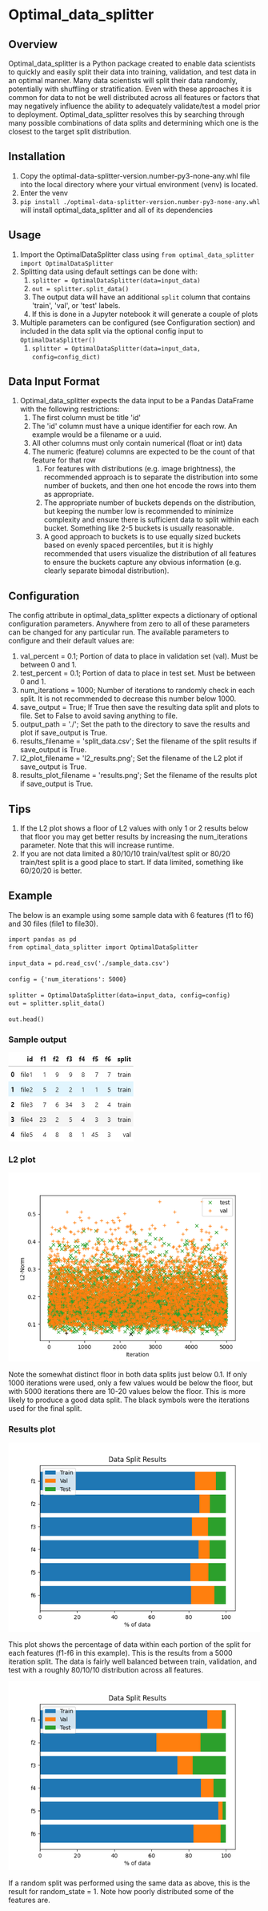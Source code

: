 # Optimal_data_splitter

## Overview
Optimal_data_splitter is a Python package created to enable data scientists to quickly and easily split their data into training, 
validation, and test data in an optimal manner. Many data scientists will split their data randomly, potentially with 
shuffling or stratification. Even with these approaches it is common for data to not be well distributed across all 
features or factors that may negatively influence the ability to adequately validate/test a model prior to deployment. 
Optimal_data_splitter resolves this by searching through many possible combinations of data splits and determining which one is the 
closest to the target split distribution.

## Installation
1. Copy the optimal-data-splitter-version.number-py3-none-any.whl file into the local directory where your virtual environment (venv)
is located.
1. Enter the venv
1. `pip install ./optimal-data-splitter-version.number-py3-none-any.whl` will install optimal_data_splitter and all of its dependencies

## Usage
1. Import the OptimalDataSplitter class using `from optimal_data_splitter import OptimalDataSplitter`
1. Splitting data using default settings can be done with:
   1. `splitter = OptimalDataSplitter(data=input_data)`
   1. `out = splitter.split_data()`
   1. The output data will have an additional `split` column that contains 'train', 'val', or 'test' labels.
   1. If this is done in a Jupyter notebook it will generate a couple of plots
1. Multiple parameters can be configured (see Configuration section) and included in the data split via the optional 
config input to `OptimalDataSplitter()`
   1.  `splitter = OptimalDataSplitter(data=input_data, config=config_dict)`

## Data Input Format
1. Optimal_data_splitter expects the data input to be a Pandas DataFrame with the following restrictions:
   1. The first column must be title 'id'
   1. The 'id' column must have a unique identifier for each row. An example would be a filename or a uuid.
   1. All other columns must only contain numerical (float or int) data
   1. The numeric (feature) columns are expected to be the count of that feature for that row
      1. For features with distributions (e.g. image brightness), the recommended approach is to separate the 
      distribution into some number of buckets, and then one hot encode the rows into them as appropriate.
      1. The appropriate number of buckets depends on the distribution, but keeping the number low is recommended to 
      minimize complexity and ensure there is sufficient data to split within each bucket. Something like 2-5 buckets is 
      usually reasonable.
      1. A good approach to buckets is to use equally sized buckets based on evenly spaced percentiles, but it is 
      highly recommended that users visualize the distribution of all features to ensure the buckets capture any obvious
      information (e.g. clearly separate bimodal distribution).

## Configuration
The config attribute in optimal_data_splitter expects a dictionary of optional configuration parameters. Anywhere from zero to all 
of these parameters can be changed for any particular run. The available parameters to configure and their default 
values are:
1. val_percent = 0.1; Portion of data to place in validation set (val). Must be between 0 and 1.
1. test_percent = 0.1; Portion of data to place in test set. Must be between 0 and 1.
1. num_iterations = 1000; Number of iterations to randomly check in each split. It is not recommended to decrease this 
number below 1000.
1. save_output = True; If True then save the resulting data split and plots to file. Set to False to avoid saving 
anything to file.
1. output_path = './'; Set the path to the directory to save the results and plot if save_output is True.
1. results_filename = 'split_data.csv'; Set the filename of the split results if save_output is True.
1. l2_plot_filename = 'l2_results.png'; Set the filename of the L2 plot if save_output is True.
1. results_plot_filename = 'results.png'; Set the filename of the results plot if save_output is True.

## Tips
1. If the L2 plot shows a floor of L2 values with only 1 or 2 results below that floor you may get better results by 
increasing the num_iterations parameter. Note that this will increase runtime.
1. If you are not data limited a 80/10/10 train/val/test split or 80/20 train/test split is a good place to start. If 
data limited, something like 60/20/20 is better.

## Example
The below is an example using some sample data with 6 features (f1 to f6) and 30 files (file1 to file30). 

```commandline
import pandas as pd
from optimal_data_splitter import OptimalDataSplitter

input_data = pd.read_csv('./sample_data.csv')

config = {'num_iterations': 5000}

splitter = OptimalDataSplitter(data=input_data, config=config)
out = splitter.split_data()

out.head()
```
### Sample output
![](./sample_out.PNG)

### L2 plot
![](./l2_results_example.png)

Note the somewhat distinct floor in both data splits just below 0.1. If only 1000 iterations were used, only a few 
values would be below the floor, but with 5000 iterations there are 10-20 values below the floor. This is more likely 
to produce a good data split. The black symbols were the iterations used for the final split.

### Results plot
![](./results_5000.png)

This plot shows the percentage of data within each portion of the split for each features (f1-f6 in this example).
This is the results from a 5000 iteration split. The data is fairly well balanced between train, validation, and test 
with a roughly 80/10/10 distribution across all features.

![](./results_1.png)

If a random split was performed using the same data as above, this is the result for random_state = 1. Note how poorly 
distributed some of the features are.
